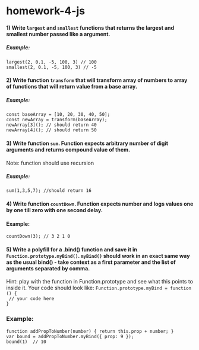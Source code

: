 # homework-4-js

#### 1) Write `largest` and `smallest` functions that returns the largest and smallest number passed like a argument.

##### Example:
`largest(2, 0.1, -5, 100, 3) // 100`  
`smallest(2, 0.1, -5, 100, 3) // -5`  

#### 2) Write function `transform` that will transform array of numbers to array of functions that will return value from a base array.

##### Example:
`const baseArray = [10, 20, 30, 40, 50];`  
`const newArray = transform(baseArray);`  
`newArray[3](); // should return 40`  
`newArray[4](); // should return 50`  

#### 3) Write function `sum`. Function expects arbitrary number of digit arguments and returns compound value of them.  
Note: function should use recursion

##### Example:
`sum(1,3,5,7); //should return 16`  

#### 4) Write function `countDown`. Function expects number and logs values one by one till zero with one second delay.

#### Example:  
`countDown(3); // 3 2 1 0`   

#### 5) Write a polyfill for a .bind() function and save it in `Function.prototype.myBind()`. `myBind()` should work in an exact same way as the usual bind() - take context as a first parameter and the list of arguments separated by comma.   
Hint: play with the function in Function.prototype and see what this points to inside it.
Your code should look like:
`Function.prototype.myBind = function () { `  
`  // your code here `  
`}`  

### Example:
`function addPropToNumber(number) { return this.prop + number; }`  
`var bound = addPropToNumber.myBind({ prop: 9 });`  
`bound(1)  // 10`  
